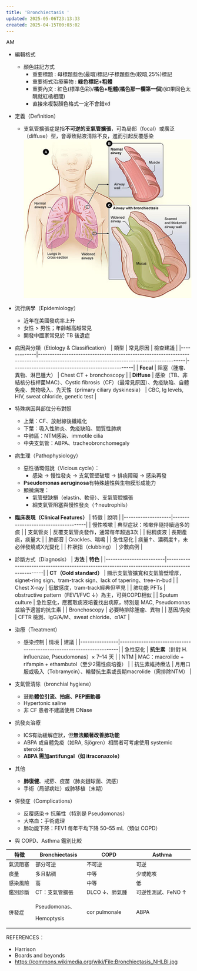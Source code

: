 ```yaml
---
title: 'Bronchiectasis '
updated: 2025-05-06T23:13:33
created: 2025-04-15T00:03:02
---
```


AM

- 編輯格式
  - 顏色註記方式
    - 重要標題 : 母標題藍色(最暗)標記/子標題藍色(較暗,25%)標記
    - 重要術式治療藥物 : **綠色標記+粗體**
    - 重要內文 : 紅色(標準色彩)/**橘色+粗體(橘色那一欄第一個)**(如果同色太醜就紅橘相間)
    - 直接來複製顏色格式一定不會錯xd

- 定義（Definition）
  - 支氣管擴張症是指**不可逆的支氣管擴張**，可為局部（focal）或廣泛（diffuse）型，會導致黏液清除不良，進而引起反覆感染
![image1](../../../../resources/74d3c360c9b443888339aead718f7eca.jpg)

- 流行病學（Epidemiology）
  - 近年在美國發病率上升
  - 女性 \> 男性；年齡越高越常見
  - 開發中國家常見於 TB 後遺症

- 病因與分類（Etiology & Classification）
| 類型        | 常見原因                                                                                                                               | 檢查建議                                          |
|-------------|----------------------------------------------------------------------------------------------------------------------------------------|---------------------------------------------------|
| **Focal**   | 阻塞（腫瘤、異物、淋巴腫大）                                                                                                           | Chest CT + bronchoscopy                           |
| **Diffuse** | 感染（TB、非結核分枝桿菌MAC）、Cystic fibrosis（CF）（最常見原因）、免疫缺陷、自體免疫、異物吸入、先天性（primary ciliary dyskinesia） | CBC, Ig levels, HIV, sweat chloride, genetic test |
- 特殊病因與部位分布對照
  - 上葉：CF、放射線後纖維化
  - 下葉：吸入性肺炎、免疫缺陷、間質性肺病
  - 中肺區：NTM感染、immotile cilia
  - 中央支氣管：ABPA、tracheobronchomegaly

- 病生理（Pathophysiology）
  - 惡性循環假說（Vicious cycle）：
    - 感染 → 慢性發炎 → 支氣管壁破壞 → 排痰障礙 → 感染再發
  - **Pseudomonas aeruginosa**有特殊趨性與生物膜形成能力
  - 顯微病理：
    - 氣管壁缺損（elastin、軟骨）、支氣管腔擴張
    - 細支氣管阻塞與慢性發炎（↑neutrophils）

- **臨床表現（Clinical Features）**
| 特徵               | 說明                                |
|--------------------|-------------------------------------|
| 慢性咳嗽           | 典型症狀：咳嗽伴隨持續過多的痰      |
| 支氣管炎           | 反覆支氣管炎發作，通常每年超過3次   |
| 黏稠痰液           | 長期產痰，痰量大                    |
| 肺部音             | Crackles、喘鳴                      |
| 急性惡化           | 痰量↑、濃稠度↑，未必伴發燒或X光變化 |
| 杵狀指（clubbing） | 少數病例                            |

- 診斷方式（Diagnosis）
| **方法**                | **特色**                                                                                       |
|-------------------------|------------------------------------------------------------------------------------------------|
| **CT（Gold standard）** | 顯示支氣管擴寬和支氣管壁增厚，signet-ring sign、tram-track sign、lack of tapering、tree-in-bud |
| Chest X-ray             | 低敏感度，tram-track經典但罕見                                                                 |
| 肺功能 PFTs             | obstructive pattern（FEV1/FVC ↓）為主，可與COPD相似                                            |
| Sputum culture          | 急性惡化，應獲取痰液培養找出病原，特別是 MAC, Pseudomonas並給予適當的抗生素                    |
| Bronchoscopy            | 必要時排除腫瘤、異物                                                                           |
| 基因/免疫               | CFTR 檢測、IgG/A/M、sweat chloride、α1AT                                                       |

- 治療（Treatment）
  - 感染控制
| 情境           | 建議                                                                 |
|----------------|----------------------------------------------------------------------|
| 急性惡化       | **抗生素**（針對 H. influenzae, Pseudomonas）× 7–14 天               |
| NTM            | MAC：macrolide + rifampin + ethambutol（至少2陽性痰培養）            |
| 抗生素維持療法 | 月用口服或吸入（Tobramycin）、輪替抗生素或長期macrolide（需排除NTM） |
- 支氣管清除（bronchial hygiene）
  - 鼓勵**體位引流、拍痰、PEP振動器**
  - Hypertonic saline
  - 非 CF 患者不建議使用 DNase
- 抗發炎治療
  - ICS有助緩解症狀，但**無法顯著改善肺功能**
  - ABPA 或自體免疫（如RA, Sjögren）相關者可考慮使用 systemic steroids
  - **ABPA 需加antifungal（如 itraconazole）**
- 其他
  - **肺復健**、戒菸、疫苗（肺炎鏈球菌、流感）
  - 手術（局部病灶）或肺移植（末期）

- 併發症（Complications）
  - 反覆感染→ 抗藥性（特別是 Pseudomonas）
  - 大咯血：手術處理
  - 肺功能下降：FEV1 每年平均下降 50–55 mL（類似 COPD）

- 與 COPD、Asthma 鑑別比較
<table>
<colgroup>
<col style="width: 14%" />
<col style="width: 27%" />
<col style="width: 26%" />
<col style="width: 30%" />
</colgroup>
<thead>
<tr class="header">
<th>特徵</th>
<th>Bronchiectasis</th>
<th>COPD</th>
<th>Asthma</th>
</tr>
</thead>
<tbody>
<tr class="odd">
<td>氣流阻塞</td>
<td>部分可逆</td>
<td>不可逆</td>
<td>可逆</td>
</tr>
<tr class="even">
<td>痰量</td>
<td>多且黏稠</td>
<td>中等</td>
<td>少或乾咳</td>
</tr>
<tr class="odd">
<td>感染風險</td>
<td>高</td>
<td>中等</td>
<td>低</td>
</tr>
<tr class="even">
<td>鑑別診斷</td>
<td>CT：支氣管擴張</td>
<td>DLCO ↓、肺氣腫</td>
<td>可逆性測試、FeNO ↑</td>
</tr>
<tr class="odd">
<td>併發症</td>
<td><p>Pseudomonas、</p>
<p>Hemoptysis</p></td>
<td>cor pulmonale</td>
<td>ABPA</td>
</tr>
</tbody>
</table>

REFERENCES：
- Harrison
- Boards and beyonds
- <https://commons.wikimedia.org/wiki/File:Bronchiectasis_NHLBI.jpg>
